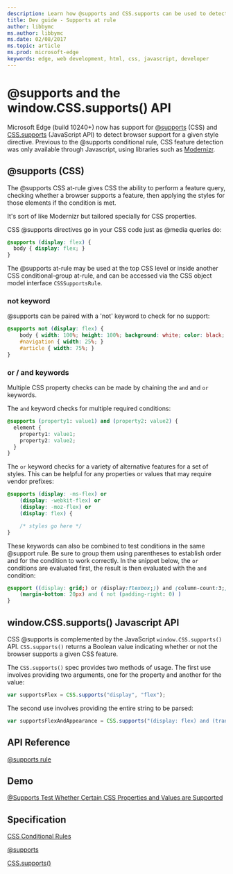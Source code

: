 ---description: Learn how @supports and CSS.supports can be used to detect browser support for a given style directive.
title: Dev guide - Supports at rule
author: libbymc
ms.author: libbymc
ms.date: 02/08/2017
ms.topic: article
ms.prod: microsoft-edge
keywords: edge, web development, html, css, javascript, developer
---# @supports and the window.CSS.supports() APIMicrosoft Edge (build 10240+) now has support for [@supports](https://msdn.microsoft.com/library/dn894031.aspx) (CSS) and [CSS.supports](https://msdn.microsoft.com/library/dn894031.aspx) (JavaScript API) to detect browser support for a given style directive. Previous to the @supports conditional rule, CSS feature detection was only available through Javascript, using libraries such as [Modernizr](https://modernizr.com/).## @supports (CSS)The @supports CSS at-rule gives CSS the ability to perform a feature query, checking whether a browser supports a feature, then applying the styles for those elements if the condition is met. It's sort of like Modernizr but tailored specially for CSS properties.CSS @supports directives go in your CSS code just as @media queries do:```CSS@supports (display: flex) {  body { display: flex; }}```The @supports at-rule may be used at the top CSS level or inside another CSS conditional-group at-rule, and can be accessed via the CSS object model interface `CSSSupportsRule`.### not keyword@supports can be paired with a 'not' keyword to check for no support:```CSS@supports not (display: flex) {	body { width: 100%; height: 100%; background: white; color: black; }	#navigation { width: 25%; }	#article { width: 75%; }}```### or / and keywordsMultiple CSS property checks can be made by chaining the `and` and `or` keywords. The `and` keyword checks for multiple required conditions:```CSS@supports (property1: value1) and (property2: value2) {  element {    property1: value1;    property2: value2;  }}```The `or` keyword checks for a variety of alternative features for a set of styles. This can be helpful for any properties or values that may require vendor prefixes:```CSS@supports (display: -ms-flex) or 	(display: -webkit-flex) or	(display: -moz-flex) or	(display: flex) {    /* styles go here */}```These keywords can also be combined to test conditions in the same @support rule. Be sure to group them using parentheses to establish order and for the condition to work correctly. In the snippet below, the `or` conditions are evaluated first, the result is then evaluated with the `and` condition:```CSS@support ((display: grid;) or (display:flexbox;)) and (column-count:3;)   {	(margin-bottom: 20px) and ( not (padding-right: 0) )}```## window.CSS.supports() Javascript APICSS @supports is complemented by the JavaScript `window.CSS.supports()` API. `CSS.supports()` returns a Boolean value indicating whether or not the browser supports a given CSS feature. The `CSS.supports()` spec provides two methods of usage.  The first use involves providing two arguments, one for the property and another for the value:```Javascriptvar supportsFlex = CSS.supports("display", "flex");```The second use involves providing the entire string to be parsed:```Javascriptvar supportsFlexAndAppearance = CSS.supports("(display: flex) and (transform-style: preserve)");```## API Reference[@supports rule](https://msdn.microsoft.com/library/dn894031(v=vs.85).aspx)## Demo[@Supports Test Whether Certain CSS Properties and Values are Supported](https://developer.microsoft.com/en-us/microsoft-edge/testdrive/demos/@supports/)## Specification[CSS Conditional Rules](https://drafts.csswg.org/css-conditional/)[@supports](https://drafts.csswg.org/css-conditional-3/#at-supports)[CSS.supports()](https://drafts.csswg.org/css-conditional-3/#the-css-interface)